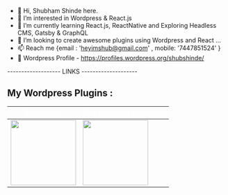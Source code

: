 - 👋 Hi, Shubham Shinde here.
- 👀 I’m interested in Wordpress & React.js
- 🌱 I’m currently learning React.js, ReactNative and Exploring Headless CMS, Gatsby & GraphQL
- 💞️ I’m looking to create awesome plugins using Wordpress and React ...
- 📫 Reach me {email : 'heyimshub@gmail.com' , mobile: '7447851524' }
- 👀 Wordpress Profile - https://profiles.wordpress.org/shubshinde/

------------------- LINKS --------------------

## My Wordpress Plugins : 

| <a style="color: white;" href="https://wordpress.org/plugins/brandinizer/">Brandinizer</a> | <a style="color: white;" href="https://wordpress.org/plugins/site-structure-visualizer/">Site Structure Visualizer</a> |
|-------------|-------------|
| <img src="https://ps.w.org/brandinizer/assets/icon-256x256.png?rev=2560894" width="150"> | <img src="https://ps.w.org/site-structure-visualizer/assets/icon-256x256.png?rev=2588234" width="150"> |
